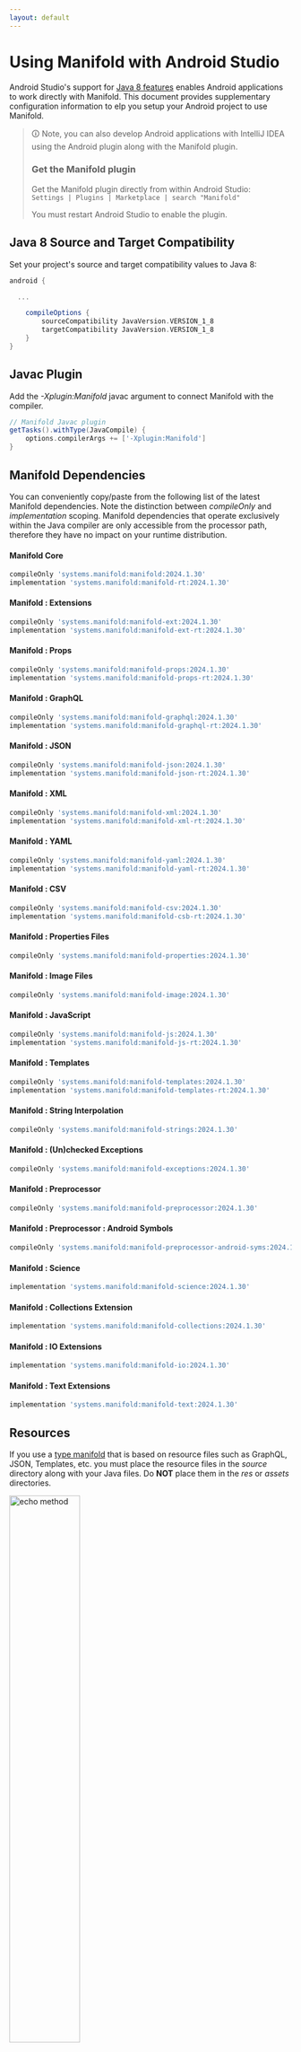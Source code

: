 ```yaml
---
layout: default
---
```


# Using Manifold with Android Studio

Android Studio's support for [Java 8 features](https://developer.android.com/studio/write/java8-support.html) enables
Android applications to work directly with Manifold. This document provides supplementary configuration information to
elp you setup your Android project to use Manifold.

>🛈 Note, you can also develop Android applications with IntelliJ IDEA using the Android plugin along with the Manifold
>plugin. 
>
>### Get the Manifold plugin
>Get the Manifold plugin directly from within Android Studio:
><br>
>`Settings | Plugins | Marketplace | search "Manifold"`
><br>
> 
>You must restart Android Studio to enable the plugin. 
 
## Java 8 Source and Target Compatibility 
Set your project's source and target compatibility values to Java 8:

```groovy
android {

  ...

    compileOptions {
        sourceCompatibility JavaVersion.VERSION_1_8
        targetCompatibility JavaVersion.VERSION_1_8
    }
}
```

## Javac Plugin
Add the *-Xplugin:Manifold* javac argument to connect Manifold with the compiler.

```groovy
// Manifold Javac plugin
getTasks().withType(JavaCompile) {
    options.compilerArgs += ['-Xplugin:Manifold']
}
```    

## Manifold Dependencies
You can conveniently copy/paste from the following list of the latest Manifold dependencies. Note the distinction
between *compileOnly* and *implementation* scoping. Manifold dependencies that operate exclusively within the
Java compiler are only accessible from the processor path, therefore they have no impact on your runtime distribution.

#### Manifold Core
```groovy
compileOnly 'systems.manifold:manifold:2024.1.30'
implementation 'systems.manifold:manifold-rt:2024.1.30'
```
#### Manifold : Extensions
```groovy
compileOnly 'systems.manifold:manifold-ext:2024.1.30'
implementation 'systems.manifold:manifold-ext-rt:2024.1.30'
```
#### Manifold : Props
```groovy
compileOnly 'systems.manifold:manifold-props:2024.1.30'
implementation 'systems.manifold:manifold-props-rt:2024.1.30'
```
#### Manifold : GraphQL
```groovy
compileOnly 'systems.manifold:manifold-graphql:2024.1.30'
implementation 'systems.manifold:manifold-graphql-rt:2024.1.30'
```
#### Manifold : JSON
```groovy
compileOnly 'systems.manifold:manifold-json:2024.1.30'
implementation 'systems.manifold:manifold-json-rt:2024.1.30'
```
#### Manifold : XML
```groovy
compileOnly 'systems.manifold:manifold-xml:2024.1.30'
implementation 'systems.manifold:manifold-xml-rt:2024.1.30'
```
#### Manifold : YAML
```groovy
compileOnly 'systems.manifold:manifold-yaml:2024.1.30'
implementation 'systems.manifold:manifold-yaml-rt:2024.1.30'
```
#### Manifold : CSV
```groovy
compileOnly 'systems.manifold:manifold-csv:2024.1.30'
implementation 'systems.manifold:manifold-csb-rt:2024.1.30'
```
#### Manifold : Properties Files
```groovy
compileOnly 'systems.manifold:manifold-properties:2024.1.30'
```
#### Manifold : Image Files
```groovy
compileOnly 'systems.manifold:manifold-image:2024.1.30'
```
#### Manifold : JavaScript
```groovy
compileOnly 'systems.manifold:manifold-js:2024.1.30'
implementation 'systems.manifold:manifold-js-rt:2024.1.30'
```
#### Manifold : Templates
```groovy
compileOnly 'systems.manifold:manifold-templates:2024.1.30'
implementation 'systems.manifold:manifold-templates-rt:2024.1.30'
```
#### Manifold : String Interpolation
```groovy
compileOnly 'systems.manifold:manifold-strings:2024.1.30'
```
#### Manifold : (Un)checked Exceptions
```groovy
compileOnly 'systems.manifold:manifold-exceptions:2024.1.30'
```
#### Manifold : Preprocessor
```groovy
compileOnly 'systems.manifold:manifold-preprocessor:2024.1.30'
```
#### Manifold : Preprocessor : Android Symbols
```groovy
compileOnly 'systems.manifold:manifold-preprocessor-android-syms:2024.1.30'
```
#### Manifold : Science
```groovy
implementation 'systems.manifold:manifold-science:2024.1.30'
```
#### Manifold : Collections Extension
```groovy
implementation 'systems.manifold:manifold-collections:2024.1.30'
```
#### Manifold : IO Extensions
```groovy
implementation 'systems.manifold:manifold-io:2024.1.30'
```
#### Manifold : Text Extensions
```groovy
implementation 'systems.manifold:manifold-text:2024.1.30'
```

## Resources

If you use a [type manifold](https://github.com/manifold-systems/manifold/tree/master/manifold-core-parent/manifold#the-big-picture)
that is based on resource files such as GraphQL, JSON, Templates, etc. you must place the resource files in the 
*source* directory along with your Java files.  Do **NOT** place them in the *res* or *assets* directories.
 
<p><img src="http://manifold.systems/images/android_resources.png" alt="echo method" width="50%" height="50%"/></p> 

## Preprocessor and build variant symbols

If you use the [preprocessor](https://github.com/manifold-systems/manifold/tree/master/manifold-deps-parent/manifold-preprocessor),
you can directly reference Android build variant symbols with the [manifold-preprocessor-android-syms](https://github.com/manifold-systems/manifold/tree/master/manifold-deps-parent/manifold-preprocessor-android-syms)
dependency.
```java
#if FLAVOR == "paid"
  @Override
  public void specialMethod(Foo foo) {
  ...
  }
#endif
```
build.gradle
```groovy
dependencies {
    ...
    compileOnly 'systems.manifold:manifold-preprocessor:2024.1.30'
    compileOnly 'systems.manifold:manifold-preprocessor-android-syms:2024.1.30'
}
```